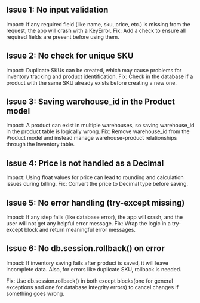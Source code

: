 ## Issue 1: No input validation
Impact:
If any required field (like name, sku, price, etc.) is missing from the request, the app will crash with a KeyError.
Fix:
Add a check to ensure all required fields are present before using them.

## Issue 2: No check for unique SKU
Impact:
Duplicate SKUs can be created, which may cause problems for inventory tracking and product identification.
Fix:
Check in the database if a product with the same SKU already exists before creating a new one.

## Issue 3: Saving warehouse_id in the Product model
Impact:
A product can exist in multiple warehouses, so saving warehouse_id in the product table is logically wrong.
Fix:
Remove warehouse_id from the Product model and instead manage warehouse-product relationships through the Inventory table.

## Issue 4: Price is not handled as a Decimal
Impact:
Using float values for price can lead to rounding and calculation issues during billing.
Fix:
Convert the price to Decimal type before saving.

## Issue 5: No error handling (try-except missing)
Impact:
If any step fails (like database error), the app will crash, and the user will not get any helpful error message.
Fix:
Wrap the logic in a try-except block and return meaningful error messages.

## Issue 6: No db.session.rollback() on error
Impact:
If inventory saving fails after product is saved, it will leave incomplete data. Also, for errors like duplicate SKU, rollback is needed.

Fix:
Use db.session.rollback() in both except blocks(one for general exceptions and one for database integrity errors) to cancel changes if something goes wrong.
